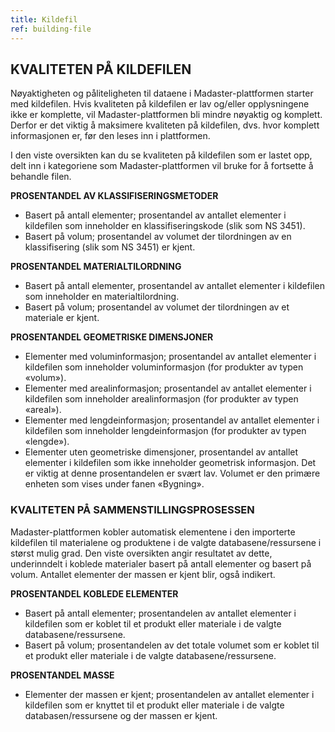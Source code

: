 ```yaml
---
title: Kildefil
ref: building-file
---
```



## KVALITETEN PÅ KILDEFILEN
Nøyaktigheten og påliteligheten til dataene i Madaster-plattformen starter med kildefilen. Hvis kvaliteten på kildefilen er lav og/eller opplysningene ikke er komplette, vil Madaster-plattformen bli mindre nøyaktig og komplett. Derfor er det viktig å maksimere kvaliteten på kildefilen, dvs. hvor komplett informasjonen er, før den leses inn i plattformen.

I den viste oversikten kan du se kvaliteten på kildefilen som er lastet opp, delt inn i kategoriene som Madaster-plattformen vil bruke for å fortsette å behandle filen.

**PROSENTANDEL AV KLASSIFISERINGSMETODER**
- Basert på antall elementer; prosentandel av antallet elementer i kildefilen som inneholder en klassifiseringskode (slik som NS 3451).
- Basert på volum; prosentandel av volumet der tilordningen av en klassifisering (slik som NS 3451) er kjent.

**PROSENTANDEL MATERIALTILORDNING**
- Basert på antall elementer, prosentandel av antallet elementer i kildefilen som inneholder en materialtilordning.
- Basert på volum; prosentandel av volumet der tilordningen av et materiale er kjent.

**PROSENTANDEL GEOMETRISKE DIMENSJONER**
- Elementer med voluminformasjon; prosentandel av antallet elementer i kildefilen som inneholder voluminformasjon (for produkter av typen «volum»).
- Elementer med arealinformasjon; prosentandel av antallet elementer i kildefilen som inneholder arealinformasjon (for produkter av typen «areal»).
- Elementer med lengdeinformasjon; prosentandel av antallet elementer i kildefilen som inneholder lengdeinformasjon (for produkter av typen «lengde»).
- Elementer uten geometriske dimensjoner, prosentandel av antallet elementer i kildefilen som ikke inneholder geometrisk informasjon. Det er viktig at denne prosentandelen er svært lav. Volumet er den primære enheten som vises under fanen «Bygning».

### KVALITETEN PÅ SAMMENSTILLINGSPROSESSEN
Madaster-plattformen kobler automatisk elementene i den importerte kildefilen til materialene og produktene i de valgte databasene/ressursene i størst mulig grad. Den viste oversikten angir resultatet av dette, underinndelt i koblede materialer basert på antall elementer og basert på volum. Antallet elementer der massen er kjent blir, også indikert.

**PROSENTANDEL KOBLEDE ELEMENTER**
- Basert på antall elementer; prosentandelen av antallet elementer i kildefilen som er koblet til et produkt eller materiale i de valgte databasene/ressursene.
- Basert på volum; prosentandelen av det totale volumet som er koblet til et produkt eller materiale i de valgte databasene/ressursene.

**PROSENTANDEL MASSE**
- Elementer der massen er kjent; prosentandelen av antallet elementer i kildefilen som er knyttet til et produkt eller materiale i de valgte databasen/ressursene og der massen er kjent.
